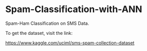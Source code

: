 # Spam-Classification-with-ANN
Spam-Ham Classification on SMS Data.

To get the dataset, visit the link:

https://www.kaggle.com/uciml/sms-spam-collection-dataset
